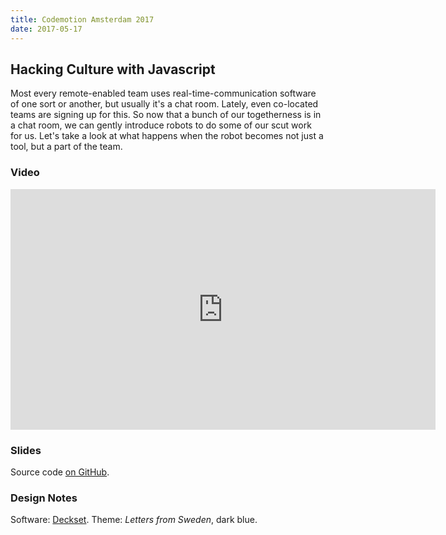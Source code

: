 ```yaml
---
title: Codemotion Amsterdam 2017
date: 2017-05-17
---
```


## Hacking Culture with Javascript

Most every remote-enabled team uses real-time-communication software of one sort or another, but usually it's a chat room. Lately, even co-located teams are signing up for this. So now that a bunch of our togetherness is in a chat room, we can gently introduce robots to do some of our scut work for us. Let's take a look at what happens when the robot becomes not just a tool, but a part of the team.

### Video

<iframe width="680" height="385" src="https://www.youtube.com/embed/NRS1fALdAOU" frameborder="0" allowfullscreen></iframe>

### Slides

Source code [on GitHub](https://github.com/ben/talks/blob/master/2017-robots-codemotion/index.md).

<p>
<script class="speakerdeck-embed" data-id="89a6d41a7a7f4c63aafc4ee4f26152f7"
data-ratio="1.77777777777778" src="//speakerdeck.com/assets/embed.js">
</script>
</p>

### Design Notes

Software: [Deckset](http://www.decksetapp.com/). Theme: _Letters from Sweden_, dark blue.
